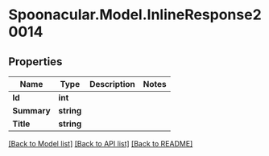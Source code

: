 # Spoonacular.Model.InlineResponse20014

## Properties

Name | Type | Description | Notes
------------ | ------------- | ------------- | -------------
**Id** | **int** |  | 
**Summary** | **string** |  | 
**Title** | **string** |  | 

[[Back to Model list]](../README.md#documentation-for-models) [[Back to API list]](../README.md#documentation-for-api-endpoints) [[Back to README]](../README.md)

